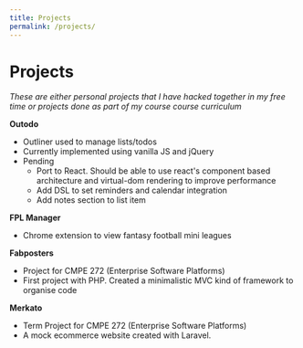 ```yaml
---
title: Projects
permalink: /projects/
---
```


# Projects
_These are either personal projects that I have hacked together in my free time
or projects done as part of my course course curriculum_

**Outodo <a href="https://goo.gl/SZvtQp" target="_blank"><i class="fa fa-external-link"></i></a>**
- Outliner used to manage lists/todos
- Currently implemented using vanilla JS and jQuery
- Pending
  - Port to React. Should be able to use react's component based architecture and virtual-dom rendering to improve performance
  - Add DSL to set reminders and calendar integration
  - Add notes section to list item

**FPL Manager <a href="https://goo.gl/24ALh2" target="_blank"><i class="fa fa-external-link"></i></a>**
- Chrome extension to view fantasy football mini leagues

**Fabposters <a href="http://fabposters.slashbin.in" target="_blank"><i class="fa fa-external-link"></i></a>**
- Project for CMPE 272 (Enterprise Software Platforms)
- First project with PHP. Created a minimalistic MVC kind of framework to
  organise code

**Merkato <a href="https://merkato.herokuapp.com" target="_blank"><i class="fa fa-external-link"></i></a>**
- Term Project for CMPE 272 (Enterprise Software Platforms)
- A mock ecommerce website created with Laravel. 
